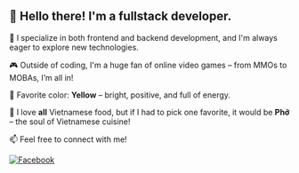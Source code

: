 ## 👋 Hello there! I'm a fullstack developer.

🎯 I specialize in both frontend and backend development, and I'm always eager to explore new technologies.

🎮 Outside of coding, I'm a huge fan of online video games – from MMOs to MOBAs, I’m all in!

💛 Favorite color: **Yellow** – bright, positive, and full of energy.

🍜 I love **all** Vietnamese food, but if I had to pick one favorite, it would be **Phở** – the soul of Vietnamese cuisine!

📫 Feel free to connect with me!

<a href="https://www.facebook.com/thanhtung.bbv" target="_blank">
  <img src="https://cdn-icons-png.flaticon.com/24/733/733547.png" alt="Facebook" style="vertical-align:middle;" />
</a>

